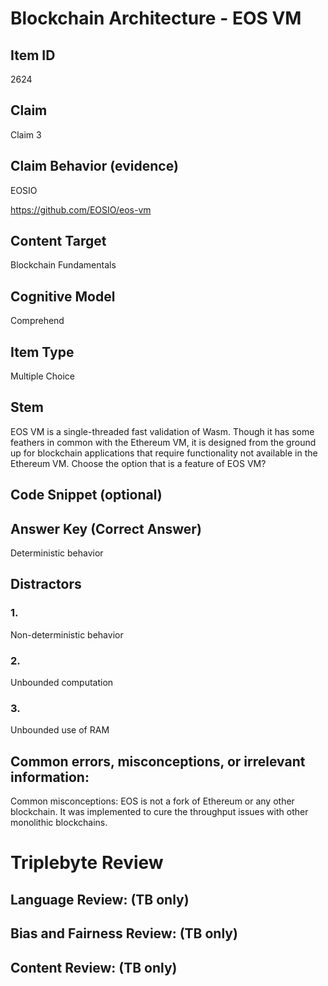 # Blockchain Architecture - EOS VM

## Item ID
2624

## Claim
Claim 3

## Claim Behavior (evidence)
EOSIO

https://github.com/EOSIO/eos-vm

## Content Target
Blockchain Fundamentals

## Cognitive Model
Comprehend

## Item Type
Multiple Choice

## Stem
EOS VM is a single-threaded fast validation of Wasm. Though it has some feathers in common with the Ethereum VM, it is designed from the ground up for blockchain applications that require functionality not available in the Ethereum VM. Choose the option that is a feature of EOS VM?

## Code Snippet (optional)

## Answer Key (Correct Answer)
Deterministic behavior

## Distractors
### 1.
Non-deterministic behavior

### 2.
Unbounded computation

### 3.
Unbounded use of RAM

## Common errors, misconceptions, or irrelevant information:
Common misconceptions: EOS is not a fork of Ethereum or any other blockchain. It was implemented to cure the throughput issues with other monolithic blockchains. 

# Triplebyte Review

## Language Review: (TB only)

## Bias and Fairness Review: (TB only)

## Content Review: (TB only)

